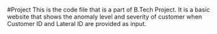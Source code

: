 #Project
This is the code file that is a part of B.Tech Project.
It is a basic website that shows the anomaly level and severity of customer when Customer ID and Lateral ID are provided as input.
